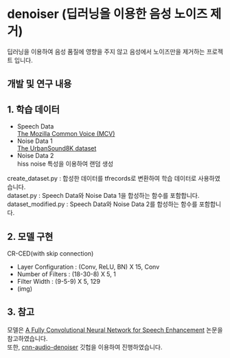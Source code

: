 denoiser (딥러닝을 이용한 음성 노이즈 제거)
===
     
딥러닝을 이용하여 음성 품질에 영향을 주지 않고 음성에서 노이즈만을 제거하는 프로젝트 입니다. 
    
   
## 개발 및 연구 내용

## 1. 학습 데이터 

- Speech Data     
  [The Mozilla Common Voice (MCV)](https://commonvoice.mozilla.org/en)
- Noise Data 1    
  [The UrbanSound8K dataset](https://urbansounddataset.weebly.com/urbansound8k.html)
- Noise Data 2    
  hiss noise 특성을 이용하여 랜덤 생성
      
create_dataset.py : 합성한 데이터를 tfrecords로 변환하여 학습 데이터로 사용하였습니다.     
dataset.py : Speech Data와 Noise Data 1을 합성하는 함수를 포함합니다.      
dataset_modified.py : Speech Data와 Noise Data 2를 합성하는 함수를 포함합니다.      

## 2. 모델 구현

CR-CED(with skip connection)
- Layer Configuration : (Conv, ReLU, BN) X 15, Conv
- Number of Filters : (18-30-8) X 5, 1
- Filter Width : (9-5-9) X 5, 129
- (img)

## 3. 참고  

모델은 [A Fully Convolutional Neural Network for Speech Enhancement](https://www.semanticscholar.org/paper/A-Fully-Convolutional-Neural-Network-for-Speech-Park-Lee/9ed8e2f6c338f4e0d1ab0d8e6ab8b836ea66ae95?p2df) 논문을 참고하였습니다.     
또한, [cnn-audio-denoiser](https://github.com/daitan-innovation/cnn-audio-denoiser) 깃헙을 이용하여 진행하였습니다. 

